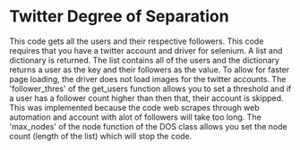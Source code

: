 # Twitter Degree of Separation

This code gets all the users and their respective followers. This code requires that you have a twitter account and driver for selenium. A list and dictionary is returned. The list contains all of the users and the dictionary returns a user as the key and their followers as the value. To allow for faster page loading, the driver does not load images for the twitter accounts. The 'follower_thres' of the get_users function allows you to set a threshold and if a user has a follower count higher than then that, their account is skipped. This was implemented because the code web scrapes through web automation and account with alot of followers will take too long. The 'max_nodes' of the node function of the DOS class allows you set the node count (length of the list) which will stop the code.
